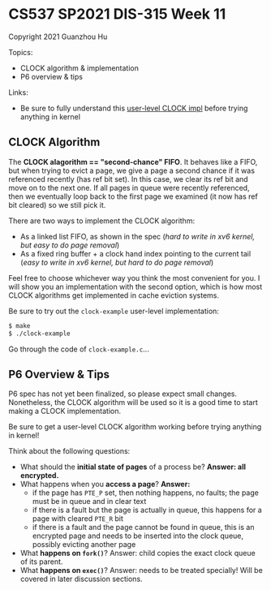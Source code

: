 # CS537 SP2021 DIS-315 Week 11

Copyright 2021 Guanzhou Hu

Topics:

- CLOCK algorithm & implementation
- P6 overview & tips

Links:

- Be sure to fully understand this [user-level CLOCK impl](https://github.com/josehu07/CS537-SP2021-DIS/blob/main/w11/clock-example.c) before trying anything in kernel

## CLOCK Algorithm

The **CLOCK alagorithm == "second-chance" FIFO**. It behaves like a FIFO, but when trying to evict a page, we give a page a second chance if it was referenced recently (has ref bit set). In this case, we clear its ref bit and move on to the next one. If all pages in queue were recently referenced, then we eventually loop back to the first page we examined (it now has ref bit cleared) so we still pick it.

There are two ways to implement the CLOCK algorithm:

- As a linked list FIFO, as shown in the spec (*hard to write in xv6 kernel, but easy to do page removal*)
- As a fixed ring buffer + a clock hand index pointing to the current tail (*easy to write in xv6 kernel, but hard to do page removal*)

Feel free to choose whichever way you think the most convenient for you. I will show you an implementation with the second option, which is how most CLOCK algorithms get implemented in cache eviction systems.

Be sure to try out the `clock-example` user-level implementation:

```bash
$ make
$ ./clock-example
```

Go through the code of `clock-example.c`...

## P6 Overview & Tips

P6 spec has not yet been finalized, so please expect small changes. Nonetheless, the CLOCK algorithm will be used so it is a good time to start making a CLOCK implementation.

Be sure to get a user-level CLOCK algorithm working before trying anything in kernel!

Think about the following questions:
- What should the **initial state of pages** of a process be?  **Answer: all encrypted.**
- What happens when you **access a page**?  **Answer:**
  - if the page has `PTE_P` set, then nothing happens, no faults; the page must be in queue and in clear text
  - if there is a fault but the page is actually in queue, this happens for a page with cleared `PTE_R` bit
  - if there is a fault and the page cannot be found in queue, this is an encrypted page and needs to be inserted into the clock queue, possibly evicting another page
- What **happens on `fork()`**?  Answer: child copies the exact clock queue of its parent.
- What **happens on `exec()`**?  Answer: needs to be treated specially! Will be covered in later discussion sections.
